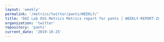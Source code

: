 ```yaml
---
layout: 'weekly'
permalink: '/metrics/twitter/pants/WEEKLY/'
title: 'DAI Lab OSS Metrics Metrics report for pants | WEEKLY-REPORT-2019-10-25'
organization: 'twitter'
repository: 'pants'
current_date: '2019-10-25'
---
```

